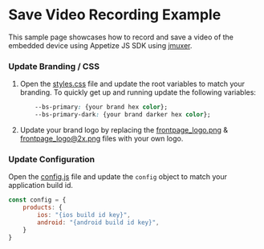 # Save Video Recording Example

This sample page showcases how to record and save a video of the embedded device using Appetize JS SDK using [jmuxer](https://github.com/samirkumardas/jmuxer).


### Update Branding / CSS

1. Open the [styles.css](css/styles.css) file and update the root variables to match your branding. To quickly get up and running update the following variables:

    ```css
        --bs-primary: {your brand hex color};
        --bs-primary-dark: {your brand darker hex color};
    ```

2. Update your brand logo by replacing the [frontpage_logo.png](i/frontpage_logo.png) & [frontpage_logo@2x.png](i/frontpage_logo@2x.png) files with your own logo.

### Update Configuration

Open the [config.js](js/config.js) file and update the `config` object to match your application build id.

```js
const config = {
    products: {
        ios: "{ios build id key}",
        android: "{android build id key}",
    }
}
```